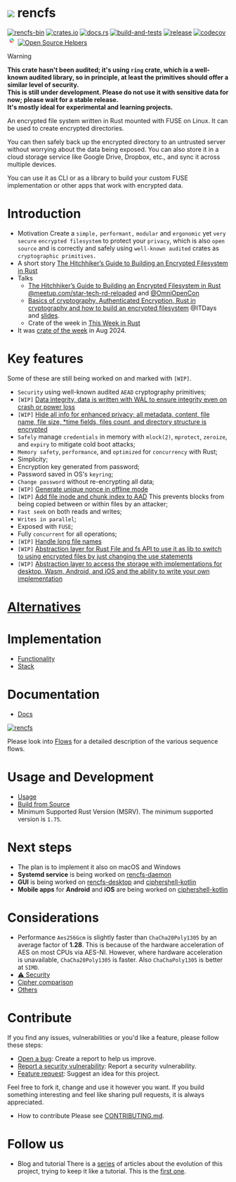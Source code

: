 # [![](favicon.png)](https://github.com/radumarias/rencfs) rencfs

[![rencfs-bin](https://img.shields.io/aur/version/rencfs-bin?color=1793d1&label=rencfs-bin&logo=arch-linux)](https://aur.archlinux.org/packages/rencfs-bin/)
[![crates.io](https://img.shields.io/crates/v/rencfs.svg)](https://crates.io/crates/rencfs)
[![docs.rs](https://img.shields.io/docsrs/rencfs?label=docs.rs)](https://docs.rs/rencfs/)
[![build-and-tests](https://github.com/radumarias/rencfs/actions/workflows/build_and_tests.yaml/badge.svg)](https://github.com/radumarias/rencfs/actions/workflows/build_and_tests.yaml)
[![release](https://github.com/radumarias/rencfs/actions/workflows/release.yaml/badge.svg)](https://github.com/radumarias/rencfs/actions/workflows/release.yaml)
[![codecov](https://codecov.io/gh/radumarias/rencfs/graph/badge.svg?token=NUQI6XGF2Y)](https://codecov.io/gh/radumarias/rencfs)
<a href="https://bit.ly/3UU1oXi"><img src="website/resources/slack.png" style = "width: 20px; height: 20px;"/></a>
[![Open Source Helpers](https://www.codetriage.com/radumarias/rencfs/badges/users.svg)](https://www.codetriage.com/radumarias/rencfs)

> [!WARNING]  
> **This crate hasn't been audited; it's using `ring` crate, which is a well-known audited library, so in principle, at
least the primitives should offer a similar level of security.  
> This is still under development. Please do not use it with sensitive data for now; please wait for a
stable release.  
> It's mostly ideal for experimental and learning projects.**

An encrypted file system written in Rust mounted with FUSE on Linux. It can be used to create encrypted
directories.

You can then safely back up the encrypted directory to an untrusted server without worrying about the data being
exposed.
You can also store it in a cloud storage service like Google Drive, Dropbox, etc., and sync it across multiple devices.

You can use it as CLI or as a library to build your custom FUSE implementation or other apps that work with encrypted
data.

# Introduction

- Motivation
  Create a `simple,` `performant,` `modular` and `ergonomic` yet `very secure` `encrypted filesystem` to protect
  your `privacy`, which is also `open source` and is correctly and safely using `well-known audited` crates
  as `cryptographic primitives.`
- A short story
  [The Hitchhiker’s Guide to Building an Encrypted Filesystem in Rust](docs/The_Hitchhiker_s_Guide_to_Building_an_Encrypted_Filesystem_in_Rust_2.pdf)
- Talks
    - [The Hitchhiker’s Guide to Building an Encrypted Filesystem in Rust](https://startech-rd.io/hitchhikers-guide-to/) [@meetup.com/star-tech-rd-reloaded](https://www.meetup.com/star-tech-rd-reloaded/)
      and [@OmniOpenCon](https://omniopencon.org/)
    - [Basics of cryptography, Authenticated Encryption, Rust in cryptography and how to build an encrypted filesystem](https://www.youtube.com/live/HwmVxOl3pQg)
      @ITDays and [slides](https://miro.com/app/board/uXjVLccxeCE=/?share_link_id=342563218323).
    - Crate of the week
      in [This Week in Rust](https://this-week-in-rust.org/blog/2024/08/07/this-week-in-rust-559/#cfp-projects)
- It was [crate of the week](https://this-week-in-rust.org/blog/2024/08/14/this-week-in-rust-560/#crate-of-the-week) in
  Aug 2024.

# Key features

Some of these are still being worked on and marked with `[WIP]`.

- `Security` using well-known audited `AEAD` cryptography primitives;
- `[WIP]` [Data integrity, data is written with WAL to ensure integrity even on crash or power loss](https://github.com/radumarias/rencfs/issues/48)
- `[WIP]` [Hide all info for enhanced privacy; all metadata, content, file name, file size, *time fields, files count, and directory structure is encrypted](https://github.com/radumarias/rencfs/issues/53)
- `Safely` manage `credentials` in memory with `mlock(2)`, `mprotect`, `zeroize`, and `expiry` to mitigate cold boot
  attacks;
- `Memory safety`, `performance`, and `optimized` for `concurrency` with Rust;
- Simplicity;
- Encryption key generated from password;
- Password saved in OS's `keyring`;
- `Change password` without re-encrypting all data;
- `[WIP]` [Generate unique nonce in offline mode](https://github.com/radumarias/rencfs/issues/47)
- `[WIP]` [Add file inode and chunk index to AAD](https://github.com/radumarias/rencfs/issues/49) This prevents blocks
  from being copied between or within files by an attacker;
- `Fast seek` on both reads and writes;
- `Writes in parallel`;
- Exposed with `FUSE`;
- Fully `concurrent` for all operations;
- `[WIP]` [Handle long file names](https://github.com/radumarias/rencfs/issues/47)
- `[WIP]` [Abstraction layer for Rust File and fs API to use it as lib to switch to using encrypted files by just changing the use statements](https://github.com/radumarias/rencfs/issues/97)
- `[WIP]` [Abstraction layer to access the storage with implementations for desktop, Wasm, Android, and iOS and the ability to write your own implementation](https://github.com/radumarias/rencfs/issues/111)

# [Alternatives](docs/readme/Alternatives.md)

# Implementation

- [Functionality](docs/readme/Functionality.md)
- [Stack](docs/readme/Stack.md)

# Documentation

- [Docs](docs/)

[![rencfs](website/resources/layers.png)](website/resources/layers.png)

Please look into [Flows](docs/readme/flows.md) for a detailed description of the various sequence flows.

# Usage and Development

- [Usage](docs/readme/Usage.md)
- [Build from Source](docs/readme/Build_from_Source.md)
- Minimum Supported Rust Version (MSRV). The minimum supported version is `1.75`.

# Next steps

- The plan is to implement it also on macOS and Windows
- **Systemd service** is being worked on [rencfs-daemon](https://github.com/radumarias/rencfs-daemon)
- **GUI** is being worked on [rencfs-desktop](https://github.com/radumarias/rencfs-desktop)
  and [ciphershell-kotlin](https://github.com/radumarias/ciphershell-kotlin)
- **Mobile apps** for **Android** and **iOS** are being worked
  on [ciphershell-kotlin](https://github.com/radumarias/ciphershell-kotlin)

# Considerations

- Performance
  `Aes256Gcm` is slightly faster than `ChaCha20Poly1305` by an average factor of **1.28**. This is because of the
  hardware acceleration of AES
  on most CPUs via AES-NI. However, where hardware acceleration is unavailable, `ChaCha20Poly1305` is faster.
  Also `ChaChaPoly1305` is better at `SIMD`.
- [⚠️ Security ](docs/readme/Security.md)
- [Cipher comparison](docs/readme/Cipher_comparison.md)
- [Others](docs/readme/Considerations.md)

# Contribute

If you find any issues, vulnerabilities or you'd like a feature, please follow these steps:

- [Open a bug](https://github.com/radumarias/rencfs/issues/new?assignees=&labels=&projects=&template=bug_report.md&title=): Create a report to help us improve.
- [Report a security vulnerability](https://github.com/radumarias/rencfs/security/advisories/new): Report a security vulnerability.
- [Feature request](https://github.com/radumarias/rencfs/issues/new?assignees=&labels=&projects=&template=feature_request.md&title=): Suggest an idea for this project.

Feel free to fork it, change and use it however you want. If you build something interesting and feel like sharing pull requests, it is always appreciated.

- How to contribute
  Please see [CONTRIBUTING.md](CONTRIBUTING.md).

# Follow us

- Blog and tutorial
  There is a [series](https://medium.com/@xorio42/list/828492b94c23) of articles about the evolution of this
  project, trying to keep it like a tutorial. This is
  the [first one](https://systemweakness.com/the-hitchhikers-guide-to-building-an-encrypted-filesystem-in-rust-4d678c57d65c).
